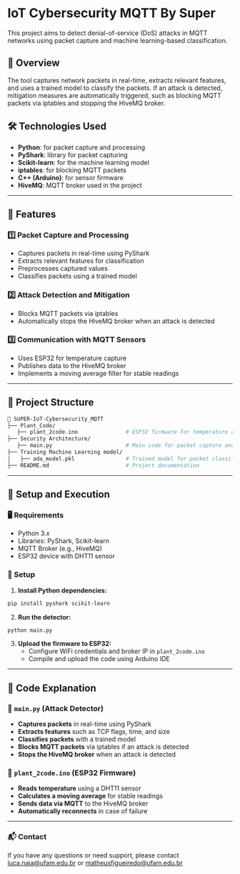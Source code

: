 # IoT Cybersecurity MQTT By Super

This project aims to detect denial-of-service (DoS) attacks in MQTT networks using packet capture and machine learning-based classification.

## 📌 Overview
The tool captures network packets in real-time, extracts relevant features, and uses a trained model to classify the packets. If an attack is detected, mitigation measures are automatically triggered, such as blocking MQTT packets via iptables and stopping the HiveMQ broker.

## 🛠️ Technologies Used
- **Python**: for packet capture and processing
- **PyShark**: library for packet capturing
- **Scikit-learn**: for the machine learning model
- **iptables**: for blocking MQTT packets
- **C++ (Arduino)**: for sensor firmware
- **HiveMQ**: MQTT broker used in the project

---

## 🚀 Features

### 1️⃣ Packet Capture and Processing
- Captures packets in real-time using PyShark
- Extracts relevant features for classification
- Preprocesses captured values
- Classifies packets using a trained model

### 2️⃣ Attack Detection and Mitigation
- Blocks MQTT packets via iptables
- Automatically stops the HiveMQ broker when an attack is detected

### 3️⃣ Communication with MQTT Sensors
- Uses ESP32 for temperature capture
- Publishes data to the HiveMQ broker
- Implements a moving average filter for stable readings

---

## 📂 Project Structure
```bash
📂 SUPER-IoT-Cybersecurity_MQTT
├── Plant_Code/
   ├── plant_2code.ino               # ESP32 firmware for temperature collection via MQTT
├── Security Architecture/
   ├── main.py                       # Main code for packet capture and attack detection
├── Training Machine Learning model/
│   ├── ada_model.pkl                # Trained model for packet classification
├── README.md                        # Project documentation
```

---

## 🔧 Setup and Execution

### 🖥️ Requirements
- Python 3.x
- Libraries: PyShark, Scikit-learn
- MQTT Broker (e.g., HiveMQ)
- ESP32 device with DHT11 sensor

### 🔹 Setup
1. **Install Python dependencies:**
```bash
pip install pyshark scikit-learn
```
2. **Run the detector:**
```bash
python main.py
```
3. **Upload the firmware to ESP32:**
   - Configure WiFi credentials and broker IP in `plant_2code.ino`
   - Compile and upload the code using Arduino IDE

---

## 📜 Code Explanation

### 🔹 `main.py` (Attack Detector)
- **Captures packets** in real-time using PyShark
- **Extracts features** such as TCP flags, time, and size
- **Classifies packets** with a trained model
- **Blocks MQTT packets** via iptables if an attack is detected
- **Stops the HiveMQ broker** when an attack is detected

### 🔹 `plant_2code.ino` (ESP32 Firmware)
- **Reads temperature** using a DHT11 sensor
- **Calculates a moving average** for stable readings
- **Sends data via MQTT** to the HiveMQ broker
- **Automatically reconnects** in case of failure

---

### 📬 Contact
If you have any questions or need support, please contact luca.naja@ufam.edu.br or matheusfigueiredo@ufam.edu.br
